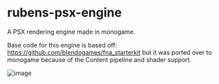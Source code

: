 # rubens-psx-engine
A PSX rendering engine made in monogame.

Base code for this engine is based off: https://github.com/blendogames/fna_starterkit
but it was ported over to monogame because of the Content pipeline and shader support.

![image](ps1_render.gif)